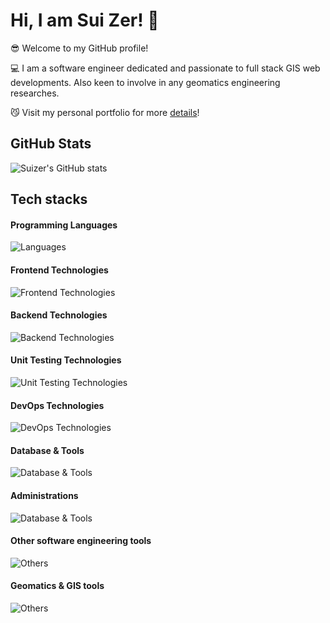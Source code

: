 # Hi, I am Sui Zer! 👋

:sunglasses:
Welcome to my GitHub profile!

:computer:
I am a software engineer dedicated and passionate to full stack GIS web developments. Also keen to involve in any geomatics engineering researches.

:smirk_cat: 
Visit my personal portfolio for more <a href="https://suizer98.github.io/portfolio/" target="_blank">details</a>!

## GitHub Stats
![Suizer's GitHub stats](https://github-readme-stats.vercel.app/api?username=Suizer98&show_icons=true&theme=vue-dark)

## Tech stacks

#### Programming Languages
![Languages](https://skillicons.dev/icons?i=ts,js,python,css,html,matlab,octave,r,cpp,c,go)

#### Frontend Technologies
![Frontend Technologies](https://skillicons.dev/icons?i=react,nextjs,tailwind,vite,npm,yarn,qt)

#### Backend Technologies
![Backend Technologies](https://skillicons.dev/icons?i=django,flask,fastapi,redis,prisma,selenium)

#### Unit Testing Technologies
![Unit Testing Technologies](https://skillicons.dev/icons?i=vitest,jest)

#### DevOps Technologies
![DevOps Technologies](https://skillicons.dev/icons?i=docker,azure,gitlab,githubactions,ansible,nginx,gcp)

#### Database & Tools
![Database & Tools](https://skillicons.dev/icons?i=postgres,mysql,mongodb,sqlite)

#### Administrations
![Database & Tools](https://skillicons.dev/icons?i=redhat,windows,ubuntu,linux,bash,powershell)

#### Other software engineering tools
![Others](https://skillicons.dev/icons?i=git,github,netlify,vercel,heroku,anaconda,vscode,sublime,vim,visualstudio,cmake,postman,opencv,notion)

#### Geomatics & GIS tools
![Others](https://skillicons.dev/icons?i=autocad,sketchup)
